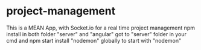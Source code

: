 # project-management
This is a MEAN App, with Socket.io for a real time project management
npm install in both folder "server" and "angular"
got to "server" folder in your cmd 
and npm start
install "nodemon" globally to start with "nodemon"

